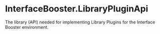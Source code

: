 InterfaceBooster.LibraryPluginApi
=================================

The library (API) needed for implementing Library Plugins for the Interface Booster environment.
